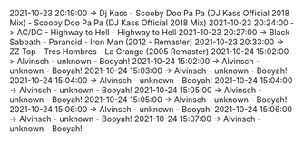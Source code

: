 2021-10-23 20:19:00 -> Dj Kass - Scooby Doo Pa Pa (DJ Kass Official 2018 Mix) - Scooby Doo Pa Pa (DJ Kass Official 2018 Mix)
2021-10-23 20:24:00 -> AC/DC - Highway to Hell - Highway to Hell
2021-10-23 20:27:00 -> Black Sabbath - Paranoid - Iron Man (2012 - Remaster)
2021-10-23 20:33:00 -> ZZ Top - Tres Hombres - La Grange (2005 Remaster)
2021-10-24 15:02:00 -> Alvinsch - unknown - Booyah!
2021-10-24 15:02:00 -> Alvinsch - unknown - Booyah!
2021-10-24 15:03:00 -> Alvinsch - unknown - Booyah!
2021-10-24 15:04:00 -> Alvinsch - unknown - Booyah!
2021-10-24 15:04:00 -> Alvinsch - unknown - Booyah!
2021-10-24 15:05:00 -> Alvinsch - unknown - Booyah!
2021-10-24 15:05:00 -> Alvinsch - unknown - Booyah!
2021-10-24 15:06:00 -> Alvinsch - unknown - Booyah!
2021-10-24 15:06:00 -> Alvinsch - unknown - Booyah!
2021-10-24 15:07:00 -> Alvinsch - unknown - Booyah!
